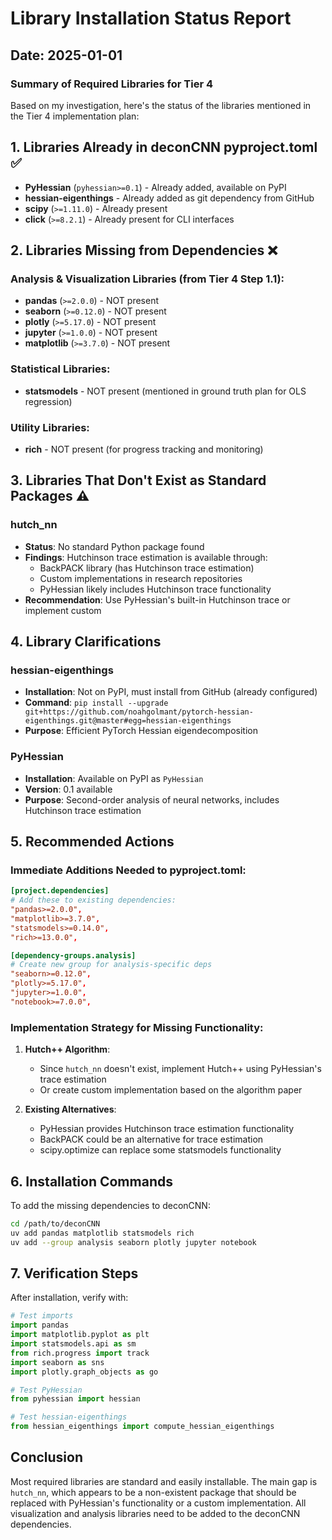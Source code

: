 # Library Installation Status Report

## Date: 2025-01-01

### Summary of Required Libraries for Tier 4

Based on my investigation, here's the status of the libraries mentioned in the Tier 4 implementation plan:

## 1. Libraries Already in deconCNN pyproject.toml ✅

- **PyHessian** (`pyhessian>=0.1`) - Already added, available on PyPI
- **hessian-eigenthings** - Already added as git dependency from GitHub
- **scipy** (`>=1.11.0`) - Already present
- **click** (`>=8.2.1`) - Already present for CLI interfaces

## 2. Libraries Missing from Dependencies ❌

### Analysis & Visualization Libraries (from Tier 4 Step 1.1):
- **pandas** (`>=2.0.0`) - NOT present
- **seaborn** (`>=0.12.0`) - NOT present  
- **plotly** (`>=5.17.0`) - NOT present
- **jupyter** (`>=1.0.0`) - NOT present
- **matplotlib** (`>=3.7.0`) - NOT present

### Statistical Libraries:
- **statsmodels** - NOT present (mentioned in ground truth plan for OLS regression)

### Utility Libraries:
- **rich** - NOT present (for progress tracking and monitoring)

## 3. Libraries That Don't Exist as Standard Packages ⚠️

### hutch_nn
- **Status**: No standard Python package found
- **Findings**: Hutchinson trace estimation is available through:
  - BackPACK library (has Hutchinson trace estimation)
  - Custom implementations in research repositories
  - PyHessian likely includes Hutchinson trace functionality
- **Recommendation**: Use PyHessian's built-in Hutchinson trace or implement custom

## 4. Library Clarifications

### hessian-eigenthings
- **Installation**: Not on PyPI, must install from GitHub (already configured)
- **Command**: `pip install --upgrade git+https://github.com/noahgolmant/pytorch-hessian-eigenthings.git@master#egg=hessian-eigenthings`
- **Purpose**: Efficient PyTorch Hessian eigendecomposition

### PyHessian
- **Installation**: Available on PyPI as `PyHessian`
- **Version**: 0.1 available
- **Purpose**: Second-order analysis of neural networks, includes Hutchinson trace estimation

## 5. Recommended Actions

### Immediate Additions Needed to pyproject.toml:
```toml
[project.dependencies]
# Add these to existing dependencies:
"pandas>=2.0.0",
"matplotlib>=3.7.0",
"statsmodels>=0.14.0",
"rich>=13.0.0",

[dependency-groups.analysis]
# Create new group for analysis-specific deps
"seaborn>=0.12.0",
"plotly>=5.17.0",
"jupyter>=1.0.0",
"notebook>=7.0.0",
```

### Implementation Strategy for Missing Functionality:

1. **Hutch++ Algorithm**: 
   - Since `hutch_nn` doesn't exist, implement Hutch++ using PyHessian's trace estimation
   - Or create custom implementation based on the algorithm paper

2. **Existing Alternatives**:
   - PyHessian provides Hutchinson trace estimation functionality
   - BackPACK could be an alternative for trace estimation
   - scipy.optimize can replace some statsmodels functionality

## 6. Installation Commands

To add the missing dependencies to deconCNN:
```bash
cd /path/to/deconCNN
uv add pandas matplotlib statsmodels rich
uv add --group analysis seaborn plotly jupyter notebook
```

## 7. Verification Steps

After installation, verify with:
```python
# Test imports
import pandas
import matplotlib.pyplot as plt
import statsmodels.api as sm
from rich.progress import track
import seaborn as sns
import plotly.graph_objects as go

# Test PyHessian
from pyhessian import hessian

# Test hessian-eigenthings  
from hessian_eigenthings import compute_hessian_eigenthings
```

## Conclusion

Most required libraries are standard and easily installable. The main gap is `hutch_nn`, which appears to be a non-existent package that should be replaced with PyHessian's functionality or a custom implementation. All visualization and analysis libraries need to be added to the deconCNN dependencies.